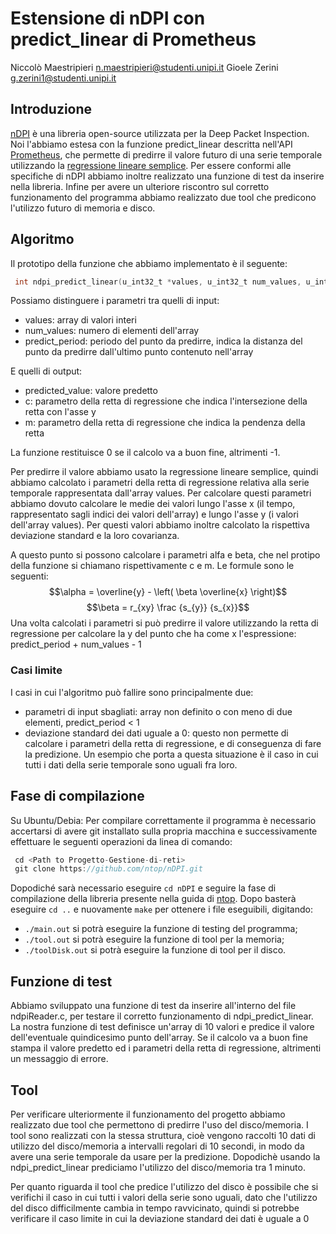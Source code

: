 # Estensione di nDPI con predict_linear di Prometheus
Niccolò Maestripieri <n.maestripieri@studenti.unipi.it> 
Gioele Zerini <g.zerini1@studenti.unipi.it>

## Introduzione
[nDPI](https://www.ntop.org/products/deep-packet-inspection/ndpi/) è una libreria open-source utilizzata per la Deep Packet Inspection. Noi l'abbiamo estesa con la funzione predict_linear descritta nell'API [Prometheus](https://prometheus.io/docs/prometheus/latest/querying/functions/#predict_linear), che permette di predirre il valore futuro di una serie temporale utilizzando la [regressione lineare semplice](https://en.wikipedia.org/wiki/Simple_linear_regression). Per essere conformi alle specifiche di nDPI abbiamo inoltre realizzato una funzione di test da inserire nella libreria. Infine per avere un ulteriore riscontro sul corretto funzionamento del programma abbiamo realizzato due tool che predicono l'utilizzo futuro di memoria e disco.

## Algoritmo
Il prototipo della funzione che abbiamo implementato è il seguente:
``` c
 int ndpi_predict_linear(u_int32_t *values, u_int32_t num_values, u_int32_t predict_period, u_int32_t *predicted_value, float *c, float *m);
```
Possiamo distinguere i parametri tra quelli di input:
- values: array di valori interi
- num_values: numero di elementi dell'array
- predict_period: periodo del punto da predirre, indica la distanza del punto da predirre dall'ultimo punto contenuto nell'array

E quelli di output:
- predicted_value: valore predetto
- c: parametro della retta di regressione che indica l'intersezione della retta con l'asse y
- m: parametro della retta di regressione che indica la pendenza della retta

La funzione restituisce 0 se il calcolo va a buon fine, altrimenti -1.

Per predirre il valore abbiamo usato la regressione lineare semplice, quindi abbiamo calcolato i parametri della retta di regressione relativa alla serie temporale rappresentata dall'array values. Per calcolare questi parametri abbiamo dovuto calcolare le medie dei valori lungo l'asse x (il tempo, rappresentato sagli indici dei valori dell'array) e lungo l'asse y (i valori dell'array values). Per questi valori abbiamo inoltre calcolato la rispettiva deviazione standard e la loro covarianza.

A questo punto si possono calcolare i parametri alfa e beta, che nel protipo della funzione si chiamano rispettivamente c e m. Le formule sono le seguenti:
$$\alpha = \overline{y} - \left( \beta \overline{x} \right)$$ 
$$\beta = r_{xy} \frac {s_{y}} {s_{x}}$$
Una volta calcolati i parametri si può predirre il valore utilizzando la retta di regressione per calcolare la y del punto che ha come x l'espressione: predict_period + num_values - 1

### Casi limite
I casi in cui l'algoritmo può fallire sono principalmente due:
- parametri di input sbagliati: array non definito o con meno di due elementi, predict_period < 1
- deviazione standard dei dati uguale a 0: questo non permette di calcolare i parametri della retta di regressione, e di conseguenza di fare la predizione. Un esempio che porta a questa situazione è il caso in cui tutti i dati della serie temporale sono uguali fra loro.

## Fase di compilazione
Su Ubuntu/Debia:
Per compilare correttamente il programma è necessario accertarsi di avere git installato sulla propria macchina e successivamente effettuare le seguenti operazioni da linea di comando:
``` c
 cd <Path to Progetto-Gestione-di-reti>
 git clone https://github.com/ntop/nDPI.git
```
Dopodiché sarà necessario eseguire ``` cd nDPI ``` e seguire la fase di compilazione della libreria presente nella guida di [ntop](https://github.com/ntop/nDPI/blob/bfe79243bc46a9d5357e72ed30e9d84fb3069530/README.md).
Dopo basterà eseguire  ``` cd .. ``` e nuovamente ``` make ``` per ottenere i file eseguibili, digitando:
- ``` ./main.out ``` si potrà eseguire la funzione di testing del programma;
- ``` ./tool.out ``` si potrà eseguire la funzione di tool per la memoria;
- ``` ./toolDisk.out ``` si potrà eseguire la funzione di tool per il disco.


## Funzione di test
Abbiamo sviluppato una funzione di test da inserire all'interno del file ndpiReader.c, per testare il corretto funzionamento di ndpi_predict_linear. La nostra funzione di test definisce un'array di 10 valori e predice il valore dell'eventuale quindicesimo punto dell'array. Se il calcolo va a buon fine stampa il valore predetto ed i parametri della retta di regressione, altrimenti un messaggio di errore.

## Tool
Per verificare ulteriormente il funzionamento del progetto abbiamo realizzato due tool che permettono di predirre l'uso del disco/memoria. I tool sono realizzati con la stessa struttura, cioè vengono raccolti 10 dati di utilizzo del disco/memoria a intervalli regolari di 10 secondi, in modo da avere una serie temporale da usare per la predizione. Dopodichè usando la ndpi_predict_linear prediciamo l'utilizzo del disco/memoria tra 1 minuto.

Per quanto riguarda il tool che predice l'utilizzo del disco è possibile che si verifichi il caso in cui tutti i valori della serie sono uguali, dato che l'utilizzo del disco difficilmente cambia in tempo ravvicinato, quindi si potrebbe verificare il caso limite in cui la deviazione standard dei dati è uguale a 0
